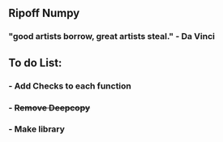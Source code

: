 ## Ripoff Numpy
### "good artists borrow, great artists steal." - Da Vinci
## To do List:
### - Add Checks to each function
### - ~~Remove Deepcopy~~
### - Make library
